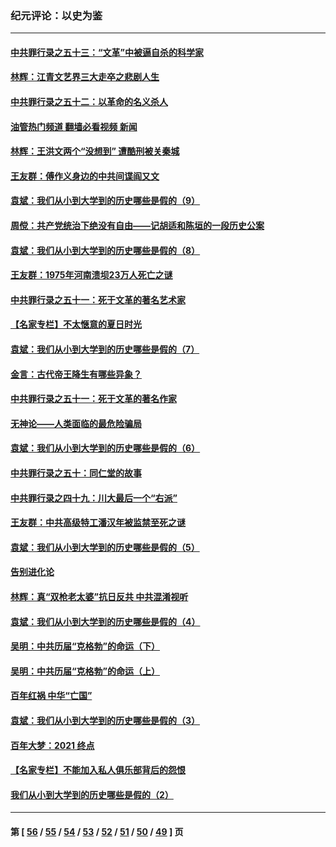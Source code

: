 ### 纪元评论：以史为鉴
---
#### [中共罪行录之五十三：“文革”中被逼自杀的科学家](../../pages/nsc1028/n13249512.md?09240330) 
#### [林辉：江青文艺界三大走卒之悲剧人生](../../pages/nsc1028/n13248164.md?09240330) 
#### [中共罪行录之五十二：以革命的名义杀人](../../pages/nsc1028/n13247326.md?09240330) 
#### [油管热门频道 翻墙必看视频 新闻](ok?09240330)
#### [林辉：王洪文两个“没想到” 遭酷刑被关秦城](../../pages/nsc1028/n13244136.md?09240330) 
#### [王友群：傅作义身边的中共间谍阎又文](../../pages/nsc1028/n13244038.md?09240330) 
#### [袁斌：我们从小到大学到的历史哪些是假的（9）](../../pages/nsc1028/n13243175.md?09240330) 
#### [周傥：共产党统治下绝没有自由——记胡适和陈垣的一段历史公案](../../pages/nsc1028/n13238349.md?09240330) 
#### [袁斌：我们从小到大学到的历史哪些是假的（8）](../../pages/nsc1028/n13238181.md?09240330) 
#### [王友群：1975年河南溃坝23万人死亡之谜](../../pages/nsc1028/n13231576.md?09240330) 
#### [中共罪行录之五十一：死于文革的著名艺术家](../../pages/nsc1028/n13229461.md?09240330) 
#### [【名家专栏】不太惬意的夏日时光](../../pages/nsc1028/n13226398.md?09240330) 
#### [袁斌：我们从小到大学到的历史哪些是假的（7）](../../pages/nsc1028/n13227610.md?09240330) 
#### [金言：古代帝王降生有哪些异象？](../../pages/nsc1028/n13226435.md?09240330) 
#### [中共罪行录之五十一：死于文革的著名作家](../../pages/nsc1028/n13225932.md?09240330) 
#### [无神论——人类面临的最危险骗局](../../pages/nsc1028/n13196137.md?09240330) 
#### [袁斌：我们从小到大学到的历史哪些是假的（6）](../../pages/nsc1028/n13221126.md?09240330) 
#### [中共罪行录之五十：同仁堂的故事](../../pages/nsc1028/n13218798.md?09240330) 
#### [中共罪行录之四十九：川大最后一个“右派”](../../pages/nsc1028/n13216206.md?09240330) 
#### [王友群：中共高级特工潘汉年被监禁至死之谜](../../pages/nsc1028/n13210760.md?09240330) 
#### [袁斌：我们从小到大学到的历史哪些是假的（5）](../../pages/nsc1028/n13209835.md?09240330) 
#### [告别进化论](../../pages/nsc1028/n13196066.md?09240330) 
#### [林辉：真“双枪老太婆”抗日反共 中共混淆视听](../../pages/nsc1028/n13208826.md?09240330) 
#### [袁斌：我们从小到大学到的历史哪些是假的（4）](../../pages/nsc1028/n13204742.md?09240330) 
#### [吴明：中共历届“克格勃”的命运（下）](../../pages/nsc1028/n13200899.md?09240330) 
#### [吴明：中共历届“克格勃”的命运（上）](../../pages/nsc1028/n13198300.md?09240330) 
#### [百年红祸 中华“亡国”](../../pages/nsc1028/n13192762.md?09240330) 
#### [袁斌：我们从小到大学到的历史哪些是假的（3）](../../pages/nsc1028/n13193945.md?09240330) 
#### [百年大梦：2021 终点](../../pages/nsc1028/n13190519.md?09240330) 
#### [【名家专栏】不能加入私人俱乐部背后的怨恨](../../pages/nsc1028/n13186855.md?09240330) 
#### [我们从小到大学到的历史哪些是假的（2）](../../pages/nsc1028/n13186560.md?09240330) 

---
#### 第 [ [56](./56.md?09240330) / [55](./55.md?09240330) / [54](./54.md?09240330) / [53](./53.md?09240330) / [52](./52.md?09240330) / [51](./51.md?09240330) / [50](./50.md?09240330) / [49](./49.md?09240330) ] 页
